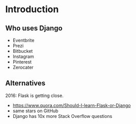 # Introduction

## Who uses Django

- Eventbrite
- Prezi
- Bitbucket
- Instagram
- Pinterest
- Zerocater

## Alternatives

2016: Flask is getting close.

- https://www.quora.com/Should-I-learn-Flask-or-Django
- same stars on GitHub
- Django has 10x more Stack Overflow questions
